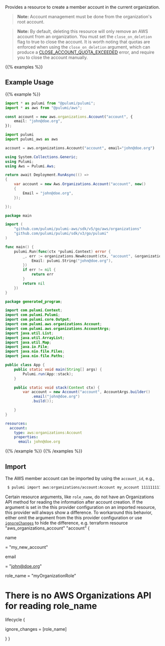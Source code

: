 Provides a resource to create a member account in the current organization.

> **Note:** Account management must be done from the organization's root account.

> **Note:** By default, deleting this resource will only remove an AWS account from an organization. You must set the `close_on_deletion` flag to true to close the account. It is worth noting that quotas are enforced when using the `close_on_deletion` argument, which can produce a [CLOSE_ACCOUNT_QUOTA_EXCEEDED](https://docs.aws.amazon.com/organizations/latest/APIReference/API_CloseAccount.html) error, and require you to close the account manually.

{{% examples %}}
## Example Usage
{{% example %}}

```typescript
import * as pulumi from "@pulumi/pulumi";
import * as aws from "@pulumi/aws";

const account = new aws.organizations.Account("account", {
    email: "john@doe.org",
});
```
```python
import pulumi
import pulumi_aws as aws

account = aws.organizations.Account("account", email="john@doe.org")
```
```csharp
using System.Collections.Generic;
using Pulumi;
using Aws = Pulumi.Aws;

return await Deployment.RunAsync(() => 
{
    var account = new Aws.Organizations.Account("account", new()
    {
        Email = "john@doe.org",
    });

});
```
```go
package main

import (
	"github.com/pulumi/pulumi-aws/sdk/v5/go/aws/organizations"
	"github.com/pulumi/pulumi/sdk/v3/go/pulumi"
)

func main() {
	pulumi.Run(func(ctx *pulumi.Context) error {
		_, err := organizations.NewAccount(ctx, "account", &organizations.AccountArgs{
			Email: pulumi.String("john@doe.org"),
		})
		if err != nil {
			return err
		}
		return nil
	})
}
```
```java
package generated_program;

import com.pulumi.Context;
import com.pulumi.Pulumi;
import com.pulumi.core.Output;
import com.pulumi.aws.organizations.Account;
import com.pulumi.aws.organizations.AccountArgs;
import java.util.List;
import java.util.ArrayList;
import java.util.Map;
import java.io.File;
import java.nio.file.Files;
import java.nio.file.Paths;

public class App {
    public static void main(String[] args) {
        Pulumi.run(App::stack);
    }

    public static void stack(Context ctx) {
        var account = new Account("account", AccountArgs.builder()        
            .email("john@doe.org")
            .build());

    }
}
```
```yaml
resources:
  account:
    type: aws:organizations:Account
    properties:
      email: john@doe.org
```
{{% /example %}}
{{% /examples %}}

## Import

The AWS member account can be imported by using the `account_id`, e.g.,

```sh
 $ pulumi import aws:organizations/account:Account my_account 111111111111
```

 Certain resource arguments, like `role_name`, do not have an Organizations API method for reading the information after account creation. If the argument is set in the this provider configuration on an imported resource, this provider will always show a difference. To workaround this behavior, either omit the argument from the this provider configuration or use [`ignoreChanges`](https://www.pulumi.com/docs/intro/concepts/programming-model/#ignorechanges) to hide the difference, e.g. terraform resource "aws_organizations_account" "account" {

 name





= "my_new_account"

 email



 = "john@doe.org"

 role_name = "myOrganizationRole"

 # There is no AWS Organizations API for reading role_name

 lifecycle {



 ignore_changes = [role_name]

 } } 